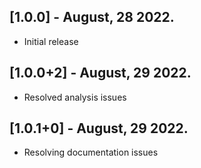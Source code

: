 ## [1.0.0] - August, 28 2022.
* Initial release
## [1.0.0+2] - August, 29 2022.
* Resolved analysis issues
## [1.0.1+0] - August, 29 2022.
* Resolving documentation issues
